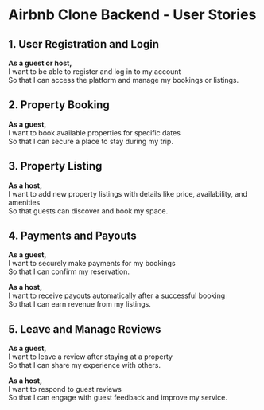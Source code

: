 # Airbnb Clone Backend - User Stories

## 1. User Registration and Login
**As a guest or host,**  
I want to be able to register and log in to my account  
So that I can access the platform and manage my bookings or listings.

## 2. Property Booking
**As a guest,**  
I want to book available properties for specific dates  
So that I can secure a place to stay during my trip.

## 3. Property Listing
**As a host,**  
I want to add new property listings with details like price, availability, and amenities  
So that guests can discover and book my space.

## 4. Payments and Payouts
**As a guest,**  
I want to securely make payments for my bookings  
So that I can confirm my reservation.

**As a host,**  
I want to receive payouts automatically after a successful booking  
So that I can earn revenue from my listings.

## 5. Leave and Manage Reviews
**As a guest,**  
I want to leave a review after staying at a property  
So that I can share my experience with others.

**As a host,**  
I want to respond to guest reviews  
So that I can engage with guest feedback and improve my service.
